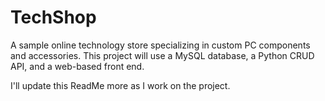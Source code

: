 # TechShop
A sample online technology store specializing in custom PC components and accessories.
This project will use a MySQL database, a Python CRUD API, and a web-based front end.

I'll update this ReadMe more as I work on the project.
